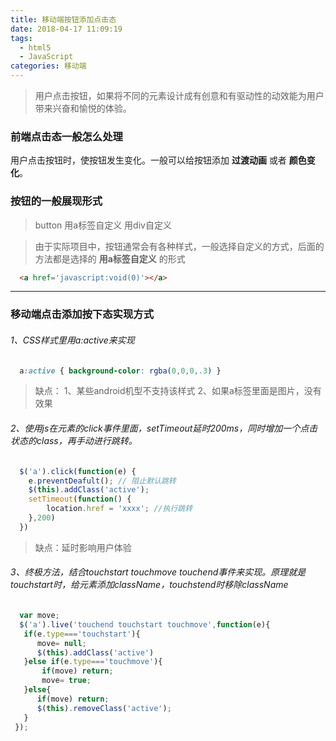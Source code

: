 ```yaml
---
title: 移动端按钮添加点击态
date: 2018-04-17 11:09:19
tags: 
  - html5
  - JavaScript
categories: 移动端
---
```


>用户点击按钮，如果将不同的元素设计成有创意和有驱动性的动效能为用户带来兴奋和愉悦的体验。

<!-- more -->


### 前端点击态一般怎么处理

用户点击按钮时，使按钮发生变化。一般可以给按钮添加 **过渡动画** 或者 **颜色变化**。


### 按钮的一般展现形式

> button         用a标签自定义             用div自定义

> 由于实际项目中，按钮通常会有各种样式，一般选择自定义的方式，后面的方法都是选择的 **用a标签自定义** 的形式

```html
  <a href='javascript:void(0)'></a>
```

---------------------------------------------------------------------------------------------------------------------

### 移动端点击添加按下态实现方式

###### 1、CSS样式里用a:active来实现

```css
  a:active { background-color: rgba(0,0,0,.3) }
```

>缺点：
1、某些android机型不支持该样式
2、如果a标签里面是图片，没有效果

###### 2、使用js在元素的click事件里面，setTimeout延时200ms，同时增加一个点击状态的class，再手动进行跳转。

```javascript
  $('a').click(function(e) {
    e.preventDeafult(); // 阻止默认跳转
    $(this).addClass('active');
    setTimeout(function() {
        location.href = 'xxxx'; //执行跳转
    },200)
  })
```

>缺点：延时影响用户体验

###### 3、终极方法，结合touchstart touchmove touchend事件来实现。原理就是touchstart时，给元素添加className，touchstend时移除className
 
```javascript
  var move;
  $('a').live('touchend touchstart touchmove',function(e){
   if(e.type==='touchstart'){
      move= null;
      $(this).addClass('active')
   }else if(e.type==='touchmove'){
       if(move) return;
       move= true;
   }else{
      if(move) return;
      $(this).removeClass('active');
   }
 });
```